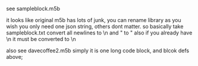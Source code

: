 see sampleblock.m5b

it looks like original m5b has lots of junk,
you can rename library as you wish
you only need one json string, others dont matter.
so basically take sampleblock.txt
convert all newlines to \n
and " to \"
also if you already have \n it must be converted to \\n 

also see davecoffee2.m5b
simply it is one long code block, and blcok defs above;